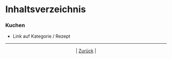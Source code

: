 # Inhaltsverzeichnis

### Kuchen

- Link auf Kategorie / Rezept



------

<p align="center">| <a href="../index.md">Zurück</a> |</p>

